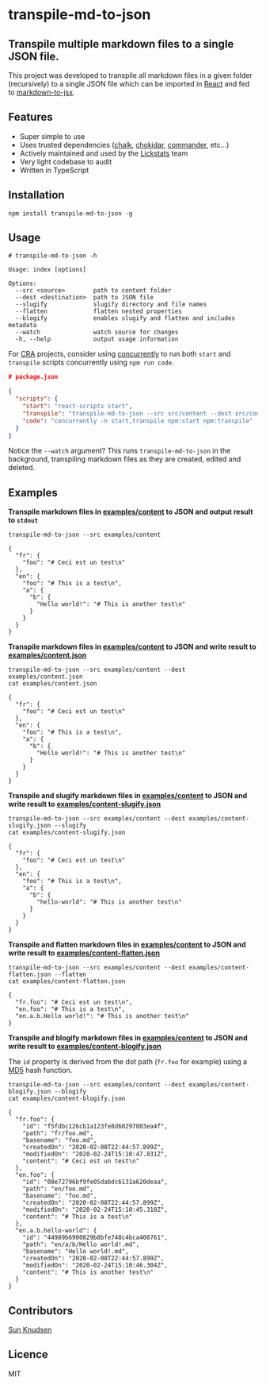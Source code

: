 # transpile-md-to-json

## Transpile multiple markdown files to a single JSON file.

This project was developed to transpile all markdown files in a given folder (recursively) to a single JSON file which can be imported in [React](https://reactjs.org/) and fed to [markdown-to-jsx](https://www.npmjs.com/package/markdown-to-jsx).

## Features

- Super simple to use
- Uses trusted dependencies ([chalk](https://www.npmjs.com/package/chalk), [chokidar](https://www.npmjs.com/package/chokidar), [commander](https://www.npmjs.com/package/commander), etc...)
- Actively maintained and used by the [Lickstats](https://lickstats.com/) team
- Very light codebase to audit
- Written in TypeScript

## Installation

```shell
npm install transpile-md-to-json -g
```

## Usage

```shell
# transpile-md-to-json -h

Usage: index [options]

Options:
  --src <source>        path to content folder
  --dest <destination>  path to JSON file
  --slugify             slugify directory and file names
  --flatten             flatten nested properties
  --blogify             enables slugify and flatten and includes metadata
  --watch               watch source for changes
  -h, --help            output usage information
```

For [CRA](https://www.npmjs.com/package/create-react-app) projects, consider using [concurrently](https://www.npmjs.com/package/concurrently) to run both `start` and `transpile` scripts concurrently using `npm run code`.

```json
# package.json

{
  "scripts": {
    "start": "react-scripts start",
    "transpile": "transpile-md-to-json --src src/content --dest src/content.json --watch",
    "code": "concurrently -n start,transpile npm:start npm:transpile"
  }
}
```

Notice the `--watch` argument? This runs `transpile-md-to-json` in the background, transpiling markdown files as they are created, edited and deleted.

## Examples

**Transpile markdown files in [examples/content](examples/content) to JSON and output result to `stdout`**

```shell
transpile-md-to-json --src examples/content

{
  "fr": {
    "foo": "# Ceci est un test\n"
  },
  "en": {
    "foo": "# This is a test\n",
    "a": {
      "b": {
        "Hello world!": "# This is another test\n"
      }
    }
  }
}
```

**Transpile markdown files in [examples/content](examples/content) to JSON and write result to [examples/content.json](examples/content.json)**

```shell
transpile-md-to-json --src examples/content --dest examples/content.json
cat examples/content.json

{
  "fr": {
    "foo": "# Ceci est un test\n"
  },
  "en": {
    "foo": "# This is a test\n",
    "a": {
      "b": {
        "Hello world!": "# This is another test\n"
      }
    }
  }
}
```

**Transpile and slugify markdown files in [examples/content](examples/content) to JSON and write result to [examples/content-slugify.json](examples/content-slugify.json)**

```shell
transpile-md-to-json --src examples/content --dest examples/content-slugify.json --slugify
cat examples/content-slugify.json

{
  "fr": {
    "foo": "# Ceci est un test\n"
  },
  "en": {
    "foo": "# This is a test\n",
    "a": {
      "b": {
        "hello-world": "# This is another test\n"
      }
    }
  }
}
```

**Transpile and flatten markdown files in [examples/content](examples/content) to JSON and write result to [examples/content-flatten.json](examples/content-flatten.json)**

```shell
transpile-md-to-json --src examples/content --dest examples/content-flatten.json --flatten
cat examples/content-flatten.json

{
  "fr.foo": "# Ceci est un test\n",
  "en.foo": "# This is a test\n",
  "en.a.b.Hello world!": "# This is another test\n"
}
```

**Transpile and blogify markdown files in [examples/content](examples/content) to JSON and write result to [examples/content-blogify.json](examples/content-blogify.json)**

The `id` property is derived from the dot path (`fr.foo` for example) using a [MD5](https://en.wikipedia.org/wiki/MD5) hash function.

```shell
transpile-md-to-json --src examples/content --dest examples/content-blogify.json --blogify
cat examples/content-blogify.json

{
  "fr.foo": {
    "id": "f5fdbc126cb1a123fe8d60297803ea4f",
    "path": "fr/foo.md",
    "basename": "foo.md",
    "createdOn": "2020-02-08T22:44:57.899Z",
    "modifiedOn": "2020-02-24T15:10:47.831Z",
    "content": "# Ceci est un test\n"
  },
  "en.foo": {
    "id": "08e72796bf9fe05dabdc6131a620deaa",
    "path": "en/foo.md",
    "basename": "foo.md",
    "createdOn": "2020-02-08T22:44:57.899Z",
    "modifiedOn": "2020-02-24T15:10:45.310Z",
    "content": "# This is a test\n"
  },
  "en.a.b.hello-world": {
    "id": "44989b6900829b8bfe748c4bca408761",
    "path": "en/a/b/Hello world!.md",
    "basename": "Hello world!.md",
    "createdOn": "2020-02-08T22:44:57.899Z",
    "modifiedOn": "2020-02-24T15:10:46.304Z",
    "content": "# This is another test\n"
  }
}
```

## Contributors

[Sun Knudsen](https://sunknudsen.com/)

## Licence

MIT
